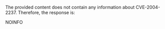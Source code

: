 The provided content does not contain any information about CVE-2004-2237. Therefore, the response is:

NOINFO